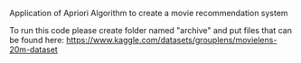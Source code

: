 Application of Apriori Algorithm to create a movie recommendation system

To run this code please create folder named "archive" and put files that can be found here: https://www.kaggle.com/datasets/grouplens/movielens-20m-dataset
